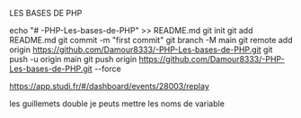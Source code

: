 LES BASES DE PHP 

echo "# -PHP-Les-bases-de-PHP" >> README.md
git init
git add README.md
git commit -m "first commit"
git branch -M main
git remote add origin https://github.com/Damour8333/-PHP-Les-bases-de-PHP.git
git push -u origin main
 git push origin  https://github.com/Damour8333/-PHP-Les-bases-de-PHP.git --force

https://app.studi.fr/#/dashboard/events/28003/replay


les guillemets double je peuts mettre les noms de variable